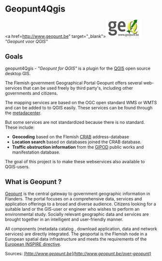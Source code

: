 Geopunt4Qgis
============

 <a href=http://www.geopunt.be" target="_blank"><img src="images/logogeopunt4Q.png"/></a>
 <br/>
 *"Geopunt voor QGIS"*

Goals
-----

geopunt4Qgis - *"Geopunt for QGIS"* is a plugin for the [QGIS](http://www.qgis.org/) open source desktop GIS. 

The Flemish government Geographical Portal Geopunt offers several web-services that can be used freely by third party's, including other governments and citizens. 

The mapping services are based on the OGC open standard WMS or WMTS and can be added to to QGIS easily. These services can be found through the [metadacenter](https://metadata.geopunt.be/zoekdienst/apps/tabsearch/index.html).

But some services are not standardized because there is no standard. <br/>
These include:

- **Geocoding** based on the Flemish [CRAB](http://www.agiv.be/gis/projecten/?catid=34) address-database
- **Location search** based on databases joined the CRAB database.
- **Traffic obstruction information** from the [GIPOD](http://www.agiv.be/gis/diensten/?artid=1739) public works and manifestation database.

The goal of this project is to make these webservices  also available to QGIS-users.

What is Geopunt ?
--------------

[Geopunt](http://www.geopunt.be/) is the central gateway to government geographic information in Flanders. The portal focuses on a comprehensive data, services and application offerings to a broad and diverse audience. Citizens looking for a suitable land or the GIS-user or engineer who wishes to perform an environmental study. Socially relevant geographic data and services are brought together in an intelligent and user-friendly manner. 

All components (metadata catalog , download application, data and network services) are directly integrated. The geoportal is the Flemish node in a European spatial data infrastructure and meets the requirements of the [European INSPIRE directive](http://inspire-geoportal.ec.europa.eu/).

Sources: *[http://www.geopunt.be](http://www.geopunt.be/over-geopunt)*

